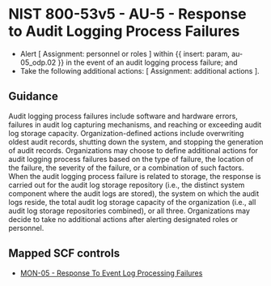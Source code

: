 # NIST 800-53v5 - AU-5 - Response to Audit Logging Process Failures
- Alert \[ Assignment: personnel or roles \] within {{ insert: param, au-05_odp.02 }} in the event of an audit logging process failure; and
- Take the following additional actions: \[ Assignment: additional actions \].
## Guidance
Audit logging process failures include software and hardware errors, failures in audit log capturing mechanisms, and reaching or exceeding audit log storage capacity. Organization-defined actions include overwriting oldest audit records, shutting down the system, and stopping the generation of audit records. Organizations may choose to define additional actions for audit logging process failures based on the type of failure, the location of the failure, the severity of the failure, or a combination of such factors. When the audit logging process failure is related to storage, the response is carried out for the audit log storage repository (i.e., the distinct system component where the audit logs are stored), the system on which the audit logs reside, the total audit log storage capacity of the organization (i.e., all audit log storage repositories combined), or all three. Organizations may decide to take no additional actions after alerting designated roles or personnel.
## Mapped SCF controls
- [MON-05 - Response To Event Log Processing Failures](../scf/mon-05-responsetoeventlogprocessingfailures.md)